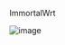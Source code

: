 ImmortalWrt


![image](https://github.com/00485/A/assets/98136757/59942045-7c7d-4ba8-b184-1800426c158d)
